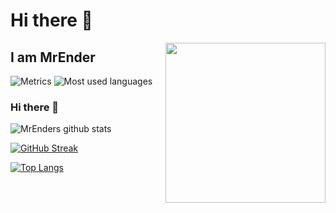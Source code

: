 # Hi there 👋

<div align="left">
  <a href="https://api.daily.dev/get?r=MrEnder0" target="_blank">
    <img
      width="256"
      align="right"
      src="https://raw.githubusercontent.com/MrEnder0/MrEnder0/devcard/devcard.svg"
    />
  </a>
</div>

## I am MrEnder

![Metrics](https://raw.githubusercontent.com/MrEnder0/MrEnder0/github-metrics/github-metrics.svg)
![Most used languages](https://raw.githubusercontent.com/MrEnder0/MrEnder0/github-metrics/language.svg)

### Hi there 👋
![MrEnders github stats](https://github-readme-stats.vercel.app/api?username=MrEnder0)

[![GitHub Streak](https://github-readme-streak-stats.herokuapp.com/?user=MrEnder0)](https://git.io/streak-stats)

[![Top Langs](https://github-readme-stats.vercel.app/api/top-langs/?username=MrEnder0)](https://github.com/MrEnder0/github-readme-stats)
